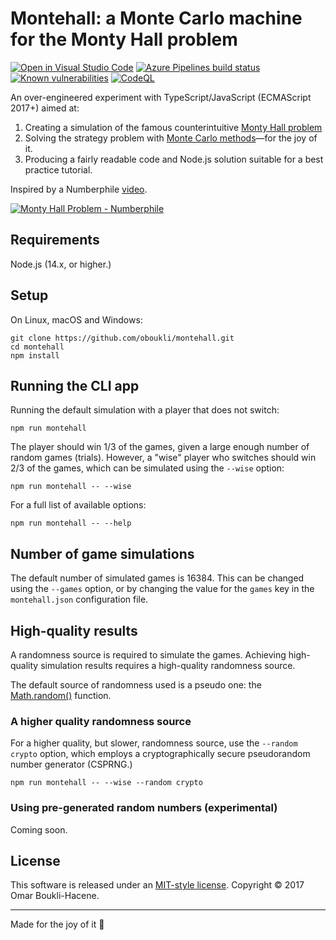 # Montehall: a Monte Carlo machine for the Monty Hall problem

[![Open in Visual Studio Code](https://open.vscode.dev/badges/open-in-vscode.svg)](https://open.vscode.dev/oboukli/montehall)
[![Azure Pipelines build status](https://dev.azure.com/omarboukli/montehall/_apis/build/status/oboukli.montehall?branchName=main)](https://dev.azure.com/omarboukli/montehall/_build/latest?definitionId=1&branchName=main)
[![Known vulnerabilities](https://snyk.io/test/github/oboukli/montehall/badge.svg)](https://snyk.io/test/github/oboukli/montehall)
[![CodeQL](https://github.com/oboukli/montehall/actions/workflows/codeql-analysis.yml/badge.svg?branch=main)](https://github.com/oboukli/montehall/actions/workflows/codeql-analysis.yml?query=branch%3Amain)

An over-engineered experiment with TypeScript/JavaScript (ECMAScript 2017+) aimed at:

1. Creating a simulation of the famous counterintuitive [Monty Hall problem](https://en.wikipedia.org/wiki/Monty_Hall_problem)
2. Solving the strategy problem with [Monte Carlo methods](https://en.wikipedia.org/wiki/Monte_Carlo_method#Definitions)—for the joy of it.
3. Producing a fairly readable code and Node.js solution suitable for a best practice tutorial.

Inspired by a Numberphile [video](https://www.youtube.com/watch?v=4Lb-6rxZxx0).

[![Monty Hall Problem - Numberphile](https://img.youtube.com/vi/4Lb-6rxZxx0/0.jpg)
](https://www.youtube.com/watch?v=4Lb-6rxZxx0)

## Requirements

Node.js (14.x, or higher.)

## Setup

On Linux, macOS and Windows:

```shell
git clone https://github.com/oboukli/montehall.git
cd montehall
npm install
```

## Running the CLI app

Running the default simulation with a player that does not switch:

```shell
npm run montehall
```

The player should win 1/3 of the games, given a large enough number of random games (trials). However, a "wise" player who switches should win 2/3 of the games, which can be simulated using the ```--wise``` option:

```shell
npm run montehall -- --wise
```

For a full list of available options:

```shell
npm run montehall -- --help
```

## Number of game simulations

The default number of simulated games is 16384. This can be changed using the ```--games``` option, or by changing the value for the ```games``` key in the ```montehall.json``` configuration file.

## High-quality results

A randomness source is required to simulate the games. Achieving high-quality simulation results requires a high-quality randomness source.

The default source of randomness used is a pseudo one: the [Math.random()](https://developer.mozilla.org/en-US/docs/Web/JavaScript/Reference/Global_Objects/Math/random) function.

### A higher quality randomness source

For a higher quality, but slower, randomness source, use the ```--random crypto``` option, which employs a cryptographically secure pseudorandom number generator (CSPRNG.)

```shell
npm run montehall -- --wise --random crypto
```

### Using pre-generated random numbers (experimental)

Coming soon.

## License

This software is released under an [MIT-style license](LICENSE). Copyright © 2017 Omar Boukli-Hacene.

---

Made for the joy of it 🐻
